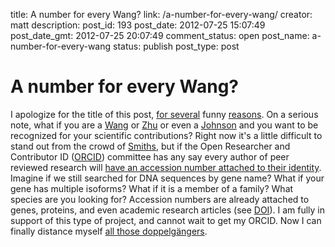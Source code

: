 title: A number for every Wang?
link: /a-number-for-every-wang/
creator: matt
description: 
post_id: 193
post_date: 2012-07-25 15:07:49
post_date_gmt: 2012-07-25 20:07:49
comment_status: open
post_name: a-number-for-every-wang
status: publish
post_type: post

# A number for every Wang?

I apologize for the title of this post, [for several](http://en.wikipedia.org/wiki/That_Mitchell_and_Webb_Look#Reception) funny [reasons](http://www.youtube.com/watch?v=qjOZtWZ56lc). On a serious note, what if you are a [Wang](http://www.ncbi.nlm.nih.gov/pubmed?term=wang) or [Zhu](http://www.ncbi.nlm.nih.gov/pubmed?term=zhu) or even a [Johnson](http://www.ncbi.nlm.nih.gov/pubmed?term=johnson) and you want to be recognized for your scientific contributions? Right now it's a little difficult to stand out from the crowd of [Smiths](http://www.ncbi.nlm.nih.gov/pubmed?term=smith), but if the Open Researcher and Contributor ID ([ORCID](http://about.orcid.org)) committee has any say every author of peer reviewed research will [have an accession number attached to their identity](http://www.nature.com/news/scientists-your-number-is-up-1.10740). Imagine if we still searched for DNA sequences by gene name? What if your gene has multiple isoforms? What if it is a member of a family? What species are you looking for? Accession numbers are already attached to genes, proteins, and even academic research articles (see [DOI](http://www.doi.org)). I am fully in support of this type of project, and cannot wait to get my ORCID. Now I can finally distance myself [all those doppelgängers](http://www.ncbi.nlm.nih.gov/pubmed?term=shirley%20m).